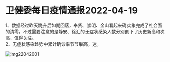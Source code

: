 # 卫健委每日疫情通报2022-04-19

1、数据经过昨天跳升后如期回落，奉贤、崇明、金山看起来确实象完成了社会面的清零。不过需要注意的是静安、徐汇的无症状感染人数分别创下了历史新高和次高，值得关注。  
2、无症状感染趋势中累计确诊率节节攀高，迷。

<img decoding="async" src="https://i0.wp.com/s2.loli.net/2022/05/02/VgtifSdje5uCMqD.jpg?w=640&#038;ssl=1" alt="img22042001" data-recalc-dims="1" />
